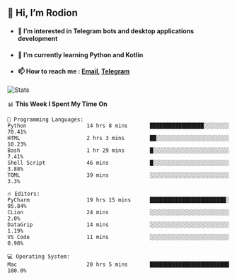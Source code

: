 ## 👋 Hi, I’m Rodion
- #### 👀 I’m interested in Telegram bots and desktop applications development
- #### 🌱 I’m currently learning Python and Kotlin
- #### 📫 How to reach me : [Email](mailto:me@lavn.ml), [Telegram](https://t.me/fast_geek)

![Stats](https://github-readme-stats.vercel.app/api?username=fast-geek&show_icons=true&theme=react&hide=issues&count_private=true&layout=compact)


<!--START_SECTION:waka-->
📊 **This Week I Spent My Time On** 

```text
💬 Programming Languages: 
Python                   14 hrs 8 mins       █████████████████░░░░░░░░   70.41% 
HTML                     2 hrs 3 mins        ██░░░░░░░░░░░░░░░░░░░░░░░   10.23% 
Bash                     1 hr 29 mins        █░░░░░░░░░░░░░░░░░░░░░░░░   7.41% 
Shell Script             46 mins             █░░░░░░░░░░░░░░░░░░░░░░░░   3.88% 
TOML                     39 mins             ░░░░░░░░░░░░░░░░░░░░░░░░░   3.3%

🔥 Editors: 
PyCharm                  19 hrs 15 mins      ████████████████████████░   95.84% 
CLion                    24 mins             ░░░░░░░░░░░░░░░░░░░░░░░░░   2.0% 
DataGrip                 14 mins             ░░░░░░░░░░░░░░░░░░░░░░░░░   1.19% 
VS Code                  11 mins             ░░░░░░░░░░░░░░░░░░░░░░░░░   0.98%

💻 Operating System: 
Mac                      20 hrs 5 mins       █████████████████████████   100.0%

```


<!--END_SECTION:waka-->
